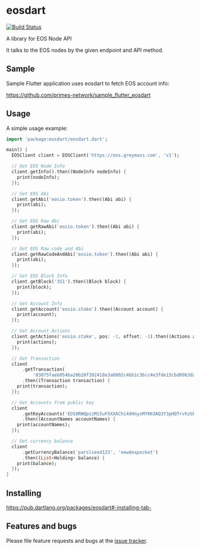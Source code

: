 # eosdart

[![Build Status](https://travis-ci.com/primes-network/eosdart.svg?branch=master)](https://travis-ci.com/primes-network/eosdart)

A library for EOS Node API

It talks to the EOS nodes by the given endpoint and API method.

## Sample

Sample Flutter application uses eosdart to fetch EOS account info:

https://github.com/primes-network/sample_flutter_eosdart


## Usage

A simple usage example:

```dart
import 'package:eosdart/eosdart.dart';

main() {
  EOSClient client = EOSClient('https://eos.greymass.com', 'v1');

  // Get EOS Node Info
  client.getInfo().then((NodeInfo nodeInfo) {
    print(nodeInfo);
  });

  // Get EOS Abi
  client.getAbi('eosio.token').then((Abi abi) {
    print(abi);
  });

  // Get EOS Raw Abi
  client.getRawAbi('eosio.token').then((Abi abi) {
    print(abi);
  });

  // Get EOS Raw code and Abi
  client.getRawCodeAndAbi('eosio.token').then((Abi abi) {
    print(abi);
  });

  // Get EOS Block Info
  client.getBlock('351').then((Block block) {
    print(block);
  });

  // Get Account Info
  client.getAccount('eosio.stake').then((Account account) {
    print(account);
  });

  // Get Account Actions
  client.getActions('eosio.stake', pos: -1, offset: -1).then((Actions actions) {
    print(actions);
  });

  // Get Transaction
  client
      .getTransaction(
          '83875faeb054ba20b20f392418e3a0002c4bb1c36cc4e3fde15cbd0963da8a15')
      .then((Transaction transaction) {
    print(transaction);
  });

  // Get Accounts from public key
  client
      .getKeyAccounts('EOS8RWQpzzMi5uFXXXAChi4dHnyxMYKKdAQ3Y3pHQTrvhzGk95LbT')
      .then((AccountNames accountNames) {
    print(accountNames);
  });

  // Get currency balance
  client
      .getCurrencyBalance('parslseed123', 'newdexpocket')
      .then((List<Holding> balance) {
    print(balance);
  });
}
```

## Installing

https://pub.dartlang.org/packages/eosdart#-installing-tab-


## Features and bugs

Please file feature requests and bugs at the [issue tracker][tracker].

[tracker]: https://github.com/primes-network/eosdart/issues
